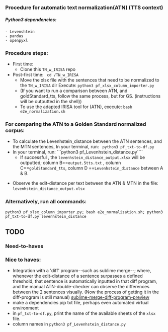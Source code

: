 
### Procedure for automatic text normalization(ATN) (TTS context)

<!-- - Salb this is how you can make A COMMENT that is not visible in the README outside the editor -->

##### Python3 dependencies:
<!-- TODO make a shell script that automatically creates venv with pip packages -->
    - Levenshtein
    - pandas
    - openpyxl

### Procedure steps:
- First time:
  - Clone this `TN_w_IRISA` repo
- Post-first time:
  ``` cd /TN_w_IRISA```
  - Move the xlsx file with the sentences that need to be normalized to the `TN_w_IRISA` dir
  Execute:
  ```python3 pf_xlsx_column_importer.py```
    <!-- (text preprocessing takes places here) -->
   <!-- e.g. stripping line breaks -->
    - (If you want to run a comparison between ATN, and goldStandard_tts, follow the same process, but for GS. (instructions will be outputted in the shell))
  - To use the adapted IRISA tool for (ATN), execute:
  ```bash e2e_normalization.sh```
  <!-- TODO echo in the /e2e* that this might take a while, and the error messgaes that can be observed -->
    <!-- - The normalized sentences are in `output.5tts.txt` # outputted in shell -->

### For comparing the ATN to a Golden Standard normalized corpus:
- To calculate the Levenhstein_distance between the ATN sentences, and the MTN sentences, In your terminal, run:
``` python3 pf_txt-to-df.py```
- In your terminal, run:
```python3 pf_Levenhstein_distance.py````
  - If successful , the `levenhstein_distance_output.xlsx` will be outputted; column B==`output.5tts.txt` , column C==`goldStandard_tts`, column D ==`Levenhstein_distance` between A & B.

+ Observe the edit-distance per text between the ATN & MTN in the file: `levenhstein_distance_output.xlsx`

### Alternatively, run all commands:
```python3 pf_xlsx_column_importer.py; bash e2e_normalization.sh; python3 pf_txt-to-df.py levenhstein_distance```

## TODO

### Need-to-haves

### Nice to haves:
- Integration  with a 'diff' program--such as sublime merge--; where, whenever the edit-distance of a sentence surpasses a defined threshold, that sentence is automatically inputted in that diff program, and the manual ATN-double-checker can observe the differences between the 2 sentences visually. (Now the process of getting it in the diff-program is still manual)
[sublime-merge-diff-program-preview](https://ibb.co/b3YbnFB)
- make a dependencies pip txt file, perhaps even automated virtual environment
- in `pf_txt-to-df.py`, print the name of the available sheets of the `xlsx` file.
- column names in `python3 pf_Levenhstein_distance.py`
